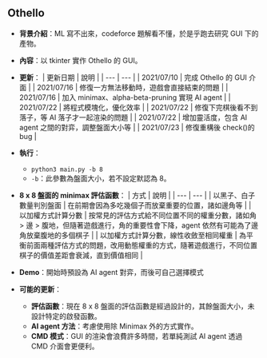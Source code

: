 ## Othello

- **背景介紹**：ML 寫不出來，codeforce 題解看不懂，於是乎跑去研究 GUI 下的產物。

- **內容**：以 tkinter 實作 Othello 的 GUI。

- **更新**：
  | 更新日期 | 說明 |
  | --- | --- |
  | 2021/07/10 | 完成 Othello 的 GUI 介面 |
  | 2021/07/16 | 修復一方無法移動時，遊戲會直接結束的問題 |
  | 2021/07/16 | 加入 minimax、alpha-beta-pruning 實現 AI agent |
  | 2021/07/22 | 將程式模塊化，優化效率 |
  | 2021/07/22 | 修復下完棋後看不到落子，等 AI 落子才一起渲染的問題 |
  | 2021/07/22 | 增加靈活度，包含 AI agent 之間的對弈，調整盤面大小等 |
  | 2021/07/23 | 修復重構後 check()的 bug |

- **執行**：

  - `python3 main.py -b 8`
  - `-b`：此參數為盤面大小，若不設定默認為 8。

- **8 x 8 盤面的 minimax 評估函數**：
  | 方式 | 說明 |
  | --- | --- |
  | 以黑子、白子數量判別盤面 | 在前期會因為多吃幾個子而放棄重要的位置，諸如邊角等 |
  | 以加權方式計算分數 | 按常見的評估方式給不同位置不同的權重分數，諸如角 > 邊 > 腹地，但隨著遊戲進行，角的重要性會下降，agent 依然有可能為了邊角放棄腹地的多個棋子 |
  | 以加權方式計算分數，線性收斂至相同權重 | 為平衡前面兩種評估方式的問題，改用動態權重的方式，隨著遊戲進行，不同位置棋子的價值差距會衰減，直到價值相同 |

- **Demo**：開始時預設為 AI agent 對弈，而後可自己選擇模式

  [](https://user-images.githubusercontent.com/69944614/126645856-3f83a348-f745-4769-b294-f3a28713fc4a.mov)

- **可能的更新**：
  - **評估函數**：現在 8 x 8 盤面的評估函數是經過設計的，其餘盤面大小，未設計特定的啟發函數。
  - **AI agent 方法**：考慮使用除 Minimax 外的方式實作。
  - **CMD 模式**：GUI 的渲染會浪費許多時間，若單純測試 AI agent 透過 CMD 介面會更便利。
